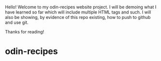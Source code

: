 Hello!
Welcome to my odin-recipes website project. I will be demoing what I have
learned so far which will include multiple HTML tags and such.
I will also be showing, by evidence of this repo existing, how to push to
github and use git.

Thanks for reading!

# odin-recipes
